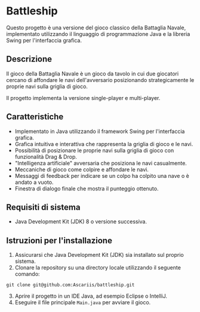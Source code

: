 # Battleship

Questo progetto è una versione del gioco classico della Battaglia Navale, implementato utilizzando il linguaggio di programmazione Java e la libreria Swing per l'interfaccia grafica.

## Descrizione

Il gioco della Battaglia Navale è un gioco da tavolo in cui due giocatori cercano di affondare le navi dell'avversario posizionando strategicamente le proprie navi sulla griglia di gioco. 

Il progetto implementa la versione single-player e multi-player.

## Caratteristiche

- Implementato in Java utilizzando il framework Swing per l'interfaccia grafica.
- Grafica intuitiva e interattiva che rappresenta la griglia di gioco e le navi.
- Possibilità di posizionare le proprie navi sulla griglia di gioco con funzionalità Drag & Drop.
- "Intelligenza artificiale" avversaria che posiziona le navi casualmente.
- Meccaniche di gioco come colpire e affondare le navi.
- Messaggi di feedback per indicare se un colpo ha colpito una nave o è andato a vuoto.
- Finestra di dialogo finale che mostra il punteggio ottenuto.

## Requisiti di sistema

- Java Development Kit (JDK) 8 o versione successiva.

## Istruzioni per l'installazione

1. Assicurarsi che Java Development Kit (JDK) sia installato sul proprio sistema.
2. Clonare la repository su una directory locale utilizzando il seguente comando:

`git clone git@github.com:Ascariis/battleship.git`

3. Aprire il progetto in un IDE Java, ad esempio Eclipse o IntelliJ.
4. Eseguire il file principale `Main.java` per avviare il gioco.
